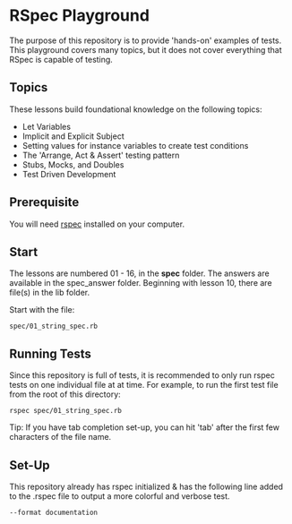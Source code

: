 # RSpec Playground
The purpose of this repository is to provide 'hands-on' examples of tests. This playground covers many topics, but it does not cover everything that RSpec is capable of testing. 

## Topics
These lessons build foundational knowledge on the following topics:
- Let Variables
- Implicit and Explicit Subject
- Setting values for instance variables to create test conditions
- The 'Arrange, Act & Assert' testing pattern
- Stubs, Mocks, and Doubles
- Test Driven Development

## Prerequisite
You will need [rspec](https://rspec.info/) installed on your computer. 

## Start
The lessons are numbered 01 - 16, in the **spec** folder. The answers are available in the spec_answer folder. Beginning with lesson 10, there are file(s) in the lib folder. 

Start with the file: <pre><code>spec/01_string_spec.rb</code></pre>

## Running Tests
Since this repository is full of tests, it is recommended to only run rspec tests on one individual file at at time. For example, to run the first test file from the root of this directory:

<pre><code>rspec spec/01_string_spec.rb</code></pre>

Tip: If you have tab completion set-up, you can hit 'tab' after the first few characters of the file name.

## Set-Up
This repository already has rspec initialized & has the following line added to the .rspec file to output a more colorful and verbose test.

<pre><code>--format documentation</code></pre>
